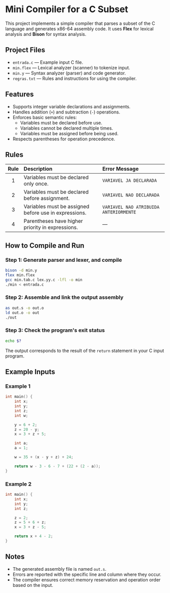 # Mini Compiler for a C Subset

This project implements a simple compiler that parses a subset of the C language and generates x86-64 assembly code. It uses **Flex** for lexical analysis and **Bison** for syntax analysis.

## Project Files

- `entrada.c` — Example input C file.
- `min.flex` — Lexical analyzer (scanner) to tokenize input.
- `min.y` — Syntax analyzer (parser) and code generator.
- `regras.txt` — Rules and instructions for using the compiler.

## Features

- Supports integer variable declarations and assignments.
- Handles addition (`+`) and subtraction (`-`) operations.
- Enforces basic semantic rules:
  - Variables must be declared before use.
  - Variables cannot be declared multiple times.
  - Variables must be assigned before being used.
- Respects parentheses for operation precedence.

## Rules

| Rule | Description | Error Message |
|:----:|:------------|:--------------|
| 1 | Variables must be declared only once. | `VARIAVEL JA DECLARADA` |
| 2 | Variables must be declared before assignment. | `VARIAVEL NAO DECLARADA` |
| 3 | Variables must be assigned before use in expressions. | `VARIAVEL NAO ATRIBUIDA ANTERIORMENTE` |
| 4 | Parentheses have higher priority in expressions. | — |

## How to Compile and Run

### Step 1: Generate parser and lexer, and compile

```bash
bison -d min.y
flex min.flex
gcc min.tab.c lex.yy.c -lfl -o min
./min < entrada.c
```

### Step 2: Assemble and link the output assembly

```bash
as out.s -o out.o
ld out.o -o out
./out
```

### Step 3: Check the program's exit status

```bash
echo $?
```

The output corresponds to the result of the `return` statement in your C input program.

## Example Inputs

### Example 1

```c
int main() {
    int x;
    int y;
    int z;
    int w;

    y = 6 + 2;
    z = 20 - y;
    x = 3 + z + 5;

    int a;
    a = 1;

    w = 35 + (x - y + z) + 24;

    return w - 3 - 6 - 7 + (22 + (2 - a));
}
```

### Example 2

```c
int main() {
    int x;
    int y;
    int z;

    z = 2;
    z = 5 + 6 + z;
    x = 3 + z - 5;

    return x + 4 - 2;
}
```

## Notes

- The generated assembly file is named `out.s`.
- Errors are reported with the specific line and column where they occur.
- The compiler ensures correct memory reservation and operation order based on the input.

